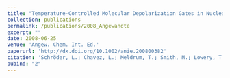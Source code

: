 ```yaml
---
title: "Temperature-Controlled Molecular Depolarization Gates in Nuclear Magnetic Resonance"
collection: publications
permalink: /publications/2008_Angewandte
excerpt: ""
date: 2008-06-25
venue: 'Angew. Chem. Int. Ed.'
paperurl: 'http://dx.doi.org/10.1002/anie.200800382'
citation: 'Schröder, L.; Chavez, L.; Meldrum, T.; Smith, M.; Lowery, T. J.; Wemmer, D. E.; Pines, A. <i>Angew. Chem. Int. Ed.</i> <b>2008,</b> <i>47,</i> 4316–4320. (Frontispiece.)'
pubind: "2"
---
```

